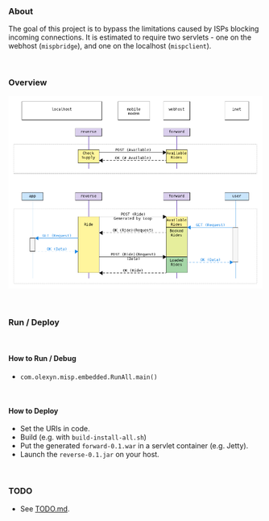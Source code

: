### About
The goal of this project is to bypass the limitations caused by ISPs blocking incoming connections.
It is estimated to require two servlets - one on the webhost (`mispbridge`), and one on the localhost (`mispclient`).

<br>

### Overview
![](overview.png)

<br>

### Run / Deploy

<br>

#### How to Run / Debug
* `com.olexyn.misp.embedded.RunAll.main()`

<br>

#### How to Deploy
* Set the URIs in code.
* Build (e.g. with `build-install-all.sh`)
* Put the generated `forward-0.1.war` in a servlet container (e.g. Jetty).
* Launch the `reverse-0.1.jar` on your host. 

<br>

### TODO
* See [TODO.md](TODO.md).